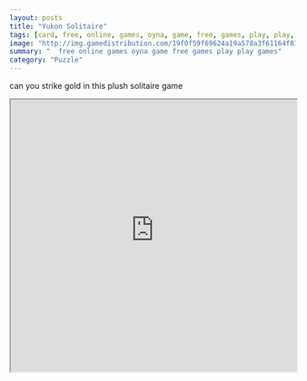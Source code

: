 ```yaml
---
layout: posts
title: "Yukon Solitaire"
tags: [card, free, online, games, oyna, game, free, games, play, play, games]
image: "http://img.gamedistribution.com/19f0f59f69624a19a578a3f61164f813.jpg"
summary: "  free online games oyna game free games play play games"
category: "Puzzle"
---
```


can you strike gold in this plush solitaire game

<iframe width="100%" height="480px;" src="http://flash.gamedistribution.com?game=19f0f59f69624a19a578a3f61164f813"></iframe>